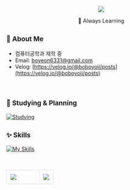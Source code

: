 <div align="center">

<img src="https://capsule-render.vercel.app/api?type=waving&color=F5F5DC&height=150&section=header&text=Hi,%20I'm%20BOYEON%20&fontSize=32&fontColor=000000&fontAlignY=40" />

<p>🌱 Always Learning </p>


</div>

<sub>🐣 <strong>About Me</strong></sub>
-------------
- 컴퓨터공학과 재학 중
- Email: [boyeon6331@gmail.com](mailto:boyeon6331@gmail.com)  
- Velog: [https://velog.io/@boboyoii/posts](https://velog.io/@boboyoii/posts)

<br/>

<sub>🧩 <strong>Studying & Planning</strong></sub>
-------------

[![Studying](https://skillicons.dev/icons?i=react,ts,nodejs,tailwind&theme=light)](https://skillicons.dev)
<br />

<sub>✨ <strong>Skills</strong></sub>
-------------

[![My Skills](https://skillicons.dev/icons?i=js,html,css,java,python&theme=light)](https://skillicons.dev)
<br />

<br/>

<table>
<tr>
<td style="border: 1px solid #ddd; border-radius: 10px; padding: 10px; vertical-align: top; padding-right: 60px;">
  <img src="https://github-readme-stats.vercel.app/api?username=boboyoii&show_icons=true&bg_color=ffffff&title_color=000000&text_color=000000&icon_color=000000&hide_border=true" />
</td>
<td style="border: 1px solid #ddd; border-radius: 10px; padding: 10px; vertical-align: top;">
  <img src="https://github-readme-stats.vercel.app/api/top-langs/?username=boboyoii&layout=compact&bg_color=ffffff&title_color=000000&text_color=000000&hide_border=true" />
</td>
</tr>
</table>



